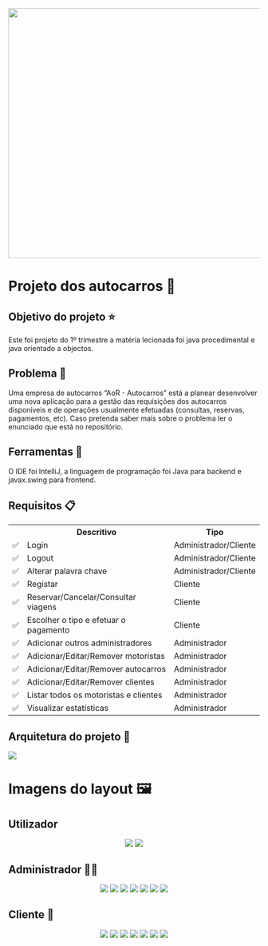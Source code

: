 <img  width="1000" height="500" src="https://github.com/Reaf25pt/BusProject/blob/main/capa.jpg"/>



# Projeto dos autocarros 🚌

## Objetivo do projeto ⭐
Este foi projeto do 1º trimestre a matéria lecionada foi java procedimental e java orientado a objectos.

## Problema 🚩
Uma empresa de autocarros “AoR - Autocarros” está a planear desenvolver uma nova aplicação para a gestão das requisições dos autocarros disponíveis e de operações usualmente efetuadas (consultas, reservas, pagamentos, etc).
Caso pretenda saber mais sobre o problema ler o enunciado que está no repositório.

<h2> Ferramentas 🔧</h2>
O IDE foi IntelliJ, a linguagem de programação foi Java para backend e javax.swing para frontend.

## Requisitos 📋

<div align='center'>
<table >
  <tr>
    <th></th>
    <th>Descritivo</th>
    <th>Tipo</th>
  </tr>
  <tr>
    <td>✅</td>
    <td>Login</td>
    <td>Administrador/Cliente</td>
  </tr>
   <tr>
    <td>✅</td>
    <td>Logout</td>
    <td>Administrador/Cliente</td>
  </tr>
  <tr>
    <td>✅</td>
    <td>Alterar palavra chave</td>
    <td>Administrador/Cliente</td>
  </tr>
    <tr>
    <td>✅</td>
    <td>Registar</td>
    <td>Cliente</td>
  </tr>
  <tr>
    <td>✅</td>
    <td>Reservar/Cancelar/Consultar viagens</td>
    <td>Cliente</td>
  </tr>
  <tr>
    <td>✅</td>
    <td>Escolher o tipo e efetuar o pagamento </td>
    <td>Cliente</td>
  </tr>
   <tr>
    <td>✅</td>
    <td>Adicionar outros administradores</td>
    <td>Administrador</td>
  </tr>
   <tr>
    <td>✅</td>
    <td>Adicionar/Editar/Remover motoristas</td>
    <td>Administrador</td>
  </tr>
    <tr>
    <td>✅</td>
    <td>Adicionar/Editar/Remover autocarros</td>
    <td>Administrador</td>
  </tr>
   <tr>
    <td>✅</td>
    <td>Adicionar/Editar/Remover clientes</td>
    <td>Administrador</td>
  </tr>
  <tr>
    <td>✅</td>
    <td>Listar todos os motoristas e clientes</td>
    <td>Administrador</td>
  </tr>
    <tr>
    <td>✅</td>
    <td>Visualizar estatísticas</td>
    <td>Administrador</td>
  </tr>
  
</table>
</div>

## Arquitetura do projeto 📏

<img src="https://github.com/Reaf25pt/BusProject/blob/main/Busproject_uml.png"/>

<h1>Imagens do layout 🖼️</h1> 

<h2>Utilizador</h2>

<div align='center'>
<img src="https://github.com/Reaf25pt/BusProject/blob/main/layout/login.png"/>
<img src="https://github.com/Reaf25pt/BusProject/blob/main/layout/register.png"/>
</div>

<h2>Administrador 👨‍⚖️</h2>
<div align='center'>
<img  src="https://github.com/Reaf25pt/BusProject/blob/main/layout/layout_admin.png"/>
<img  src="https://github.com/Reaf25pt/BusProject/blob/main/layout/add_admin.png"/>
<img  src="https://github.com/Reaf25pt/BusProject/blob/main/layout/drivers.png"/>
<img  src="https://github.com/Reaf25pt/BusProject/blob/main/layout/buses.png"/>
<img  src="https://github.com/Reaf25pt/BusProject/blob/main/layout/clients.png"/>
<img  src="https://github.com/Reaf25pt/BusProject/blob/main/layout/stats.png"/>
<img  src="https://github.com/Reaf25pt/BusProject/blob/main/layout/profile.png"/>
</div>

<h2>Cliente 🙂</h2>

<div align='center'>
<img src="https://github.com/Reaf25pt/BusProject/blob/main/layout/layout_client.png"/>
<img  src="https://github.com/Reaf25pt/BusProject/blob/main/layout/booking.png"/>
<img  src="https://github.com/Reaf25pt/BusProject/blob/main/layout/type_of_payment.png"/>
<img  src="https://github.com/Reaf25pt/BusProject/blob/main/layout/booking_history.png"/>
<img  src="https://github.com/Reaf25pt/BusProject/blob/main/layout/check_booking.png"/>
<img src="https://github.com/Reaf25pt/BusProject/blob/main/layout/cancel_booking.png"/>
<img src="https://github.com/Reaf25pt/BusProject/blob/main/layout/changeplan.png"/>
</div>























